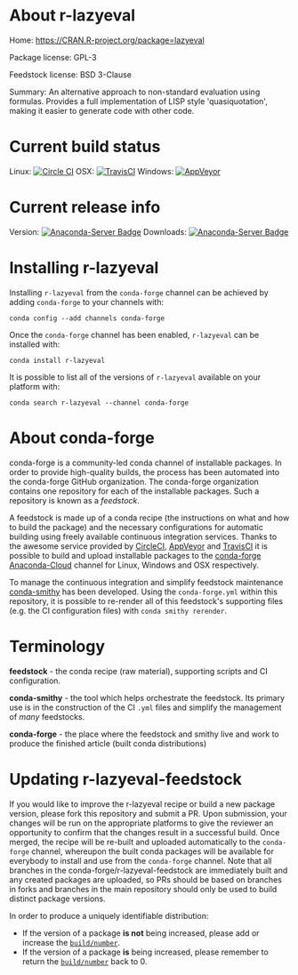 About r-lazyeval
================

Home: https://CRAN.R-project.org/package=lazyeval

Package license: GPL-3

Feedstock license: BSD 3-Clause

Summary: An alternative approach to non-standard evaluation using formulas. Provides a full implementation of LISP style 'quasiquotation', making it easier to generate code with other code.



Current build status
====================

Linux: [![Circle CI](https://circleci.com/gh/conda-forge/r-lazyeval-feedstock.svg?style=shield)](https://circleci.com/gh/conda-forge/r-lazyeval-feedstock)
OSX: [![TravisCI](https://travis-ci.org/conda-forge/r-lazyeval-feedstock.svg?branch=master)](https://travis-ci.org/conda-forge/r-lazyeval-feedstock)
Windows: [![AppVeyor](https://ci.appveyor.com/api/projects/status/github/conda-forge/r-lazyeval-feedstock?svg=True)](https://ci.appveyor.com/project/conda-forge/r-lazyeval-feedstock/branch/master)

Current release info
====================
Version: [![Anaconda-Server Badge](https://anaconda.org/conda-forge/r-lazyeval/badges/version.svg)](https://anaconda.org/conda-forge/r-lazyeval)
Downloads: [![Anaconda-Server Badge](https://anaconda.org/conda-forge/r-lazyeval/badges/downloads.svg)](https://anaconda.org/conda-forge/r-lazyeval)

Installing r-lazyeval
=====================

Installing `r-lazyeval` from the `conda-forge` channel can be achieved by adding `conda-forge` to your channels with:

```
conda config --add channels conda-forge
```

Once the `conda-forge` channel has been enabled, `r-lazyeval` can be installed with:

```
conda install r-lazyeval
```

It is possible to list all of the versions of `r-lazyeval` available on your platform with:

```
conda search r-lazyeval --channel conda-forge
```


About conda-forge
=================

conda-forge is a community-led conda channel of installable packages.
In order to provide high-quality builds, the process has been automated into the
conda-forge GitHub organization. The conda-forge organization contains one repository
for each of the installable packages. Such a repository is known as a *feedstock*.

A feedstock is made up of a conda recipe (the instructions on what and how to build
the package) and the necessary configurations for automatic building using freely
available continuous integration services. Thanks to the awesome service provided by
[CircleCI](https://circleci.com/), [AppVeyor](http://www.appveyor.com/)
and [TravisCI](https://travis-ci.org/) it is possible to build and upload installable
packages to the [conda-forge](https://anaconda.org/conda-forge)
[Anaconda-Cloud](http://docs.anaconda.org/) channel for Linux, Windows and OSX respectively.

To manage the continuous integration and simplify feedstock maintenance
[conda-smithy](http://github.com/conda-forge/conda-smithy) has been developed.
Using the ``conda-forge.yml`` within this repository, it is possible to re-render all of
this feedstock's supporting files (e.g. the CI configuration files) with ``conda smithy rerender``.


Terminology
===========

**feedstock** - the conda recipe (raw material), supporting scripts and CI configuration.

**conda-smithy** - the tool which helps orchestrate the feedstock.
                   Its primary use is in the construction of the CI ``.yml`` files
                   and simplify the management of *many* feedstocks.

**conda-forge** - the place where the feedstock and smithy live and work to
                  produce the finished article (built conda distributions)


Updating r-lazyeval-feedstock
=============================

If you would like to improve the r-lazyeval recipe or build a new
package version, please fork this repository and submit a PR. Upon submission,
your changes will be run on the appropriate platforms to give the reviewer an
opportunity to confirm that the changes result in a successful build. Once
merged, the recipe will be re-built and uploaded automatically to the
`conda-forge` channel, whereupon the built conda packages will be available for
everybody to install and use from the `conda-forge` channel.
Note that all branches in the conda-forge/r-lazyeval-feedstock are
immediately built and any created packages are uploaded, so PRs should be based
on branches in forks and branches in the main repository should only be used to
build distinct package versions.

In order to produce a uniquely identifiable distribution:
 * If the version of a package **is not** being increased, please add or increase
   the [``build/number``](http://conda.pydata.org/docs/building/meta-yaml.html#build-number-and-string).
 * If the version of a package **is** being increased, please remember to return
   the [``build/number``](http://conda.pydata.org/docs/building/meta-yaml.html#build-number-and-string)
   back to 0.
